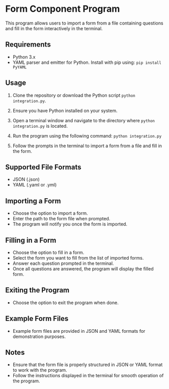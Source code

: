 # Form Component Program

This program allows users to import a form from a file containing questions and fill in the form interactively in the terminal.

## Requirements
- Python 3.x
- YAML parser and emitter for Python. Install with pip using: `pip install PyYAML`

## Usage
1. Clone the repository or download the Python script `python integration.py`.
2. Ensure you have Python installed on your system.
3. Open a terminal window and navigate to the directory where `python integration.py` is located.
4. Run the program using the following command:
    `python integration.py`

5. Follow the prompts in the terminal to import a form from a file and fill in the form.

## Supported File Formats
- JSON (.json)
- YAML (.yaml or .yml)

## Importing a Form
- Choose the option to import a form.
- Enter the path to the form file when prompted.
- The program will notify you once the form is imported.

## Filling in a Form
- Choose the option to fill in a form.
- Select the form you want to fill from the list of imported forms.
- Answer each question prompted in the terminal.
- Once all questions are answered, the program will display the filled form.

## Exiting the Program
- Choose the option to exit the program when done.

## Example Form Files
- Example form files are provided in JSON and YAML formats for demonstration purposes.

## Notes
- Ensure that the form file is properly structured in JSON or YAML format to work with the program.
- Follow the instructions displayed in the terminal for smooth operation of the program.

